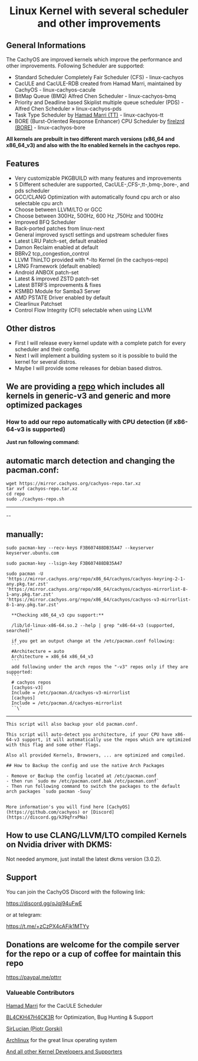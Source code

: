 # <center>Linux Kernel with several scheduler and other improvements</center>

## General Informations

The CachyOS are improved kernels which improve the performance and other improvements. Following Scheduler are supported:

- Standard Scheduler Completely Fair Scheduler (CFS) - linux-cachyos
- CacULE and CacULE-RDB created from Hamad Marri, maintained by CachyOS - linux-cachyos-cacule
- BitMap Queue (BMQ) Alfred Chen Scheduler - linux-cachyos-bmq
- Priority and Deadline based Skiplist multiple queue scheduler (PDS) - Alfred Chen Scheduler » linux-cachyos-pds
- Task Type Scheduler by [Hamad Marri (TT)](https://github.com/hamadmarri/TT-CPU-Scheduler) - linux-cachyos-tt
- BORE (Burst-Oriented Response Enhancer) CPU Scheduler by [firelzrd (BORE)](https://github.com/firelzrd/bore-scheduler) - linux-cachyos-bore

**All kernels are prebuilt in two different march versions (x86_64 and x86_64_v3) and also with the lto enabled kernels in the cachyos repo.**

## Features

- Very customizable PKGBUILD with many features and improvements
- 5 Different scheduler are supported, CacULE-,CFS-,tt-,bmq-,bore-, and pds scheduler
- GCC/CLANG Optimization with automatically found cpu arch or also selectable cpu arch
- Choose between LLVM/LTO or GCC
- Choose between 300Hz, 500Hz, 600 Hz ,750Hz and 1000Hz
- Improved BFQ Scheduler
- Back-ported patches from linux-next
- General improved sysctl settings and upstream scheduler fixes
- Latest LRU Patch-set, default enabled
- Damon Reclaim enabled at default
- BBRv2 tcp_congestion_control
- LLVM ThinLTO provided with \*-lto Kernel (in the cachyos-repo)
- LRNG Framework (default enabled)
- Android ANBOX patch-set
- Latest & improved ZSTD patch-set
- Latest BTRFS improvements & fixes
- KSMBD Module for Samba3 Server
- AMD PSTATE Driver enabled by default 
- Clearlinux Patchset
- Control Flow Integrity (CFI) selectable when using LLVM

## Other distros

- First I will release every kernel update with a complete patch for every scheduler and their config.
- Next I will implement a building system so it is possible to build the kernel for several distros.
- Maybe I will provide some releases for debian based distros.

## We are providing a [repo](https://mirror.cachyos.org/) which includes all kernels in generic-v3 and generic and more optimized packages

### How to add our repo automatically with CPU detection (if x86-64-v3 is supported)

**Just run following command:**

## **automatic march detection and changing the pacman.conf:**

    wget https://mirror.cachyos.org/cachyos-repo.tar.xz
    tar xvf cachyos-repo.tar.xz
    cd repo
    sudo ./cachyos-repo.sh

---

\--

## **manually**:

    sudo pacman-key --recv-keys F3B607488DB35A47 --keyserver keyserver.ubuntu.com

    sudo pacman-key --lsign-key F3B607488DB35A47

    sudo pacman -U 'https://mirror.cachyos.org/repo/x86_64/cachyos/cachyos-keyring-2-1-any.pkg.tar.zst' 'https://mirror.cachyos.org/repo/x86_64/cachyos/cachyos-mirrorlist-8-1-any.pkg.tar.zst' 'https://mirror.cachyos.org/repo/x86_64/cachyos/cachyos-v3-mirrorlist-8-1-any.pkg.tar.zst'

      **Checking x86_64_v3 cpu support:**

      /lib/ld-linux-x86-64.so.2 --help | grep "x86-64-v3 (supported, searched)"

      if you get an output change at the /etc/pacman.conf following:
      ```
      #Architecture = auto
      Architecture = x86_64 x86_64_v3
      ```
      add following under the arch repos the "-v3" repos only if they are supported:
      ```
      # cachyos repos
      [cachyos-v3]
      Include = /etc/pacman.d/cachyos-v3-mirrorlist
      [cachyos]
      Include = /etc/pacman.d/cachyos-mirrorlist
      ``\`

---

    This script will also backup your old pacman.conf.

    This script will auto-detect you architecture, if your CPU have x86-64-v3 support, it will automatically use the repos which are optimized with this flag and some other flags.

    Also all provided Kernels, Browsers, ... are optimized and compiled.

    ## How to Backup the config and use the native Arch Packages

    - Remove or Backup the config located at /etc/pacman.conf
    - then run `sudo mv /etc/pacman.conf.bak /etc/pacman.conf`
    - Then run following command to switch the packages to the default arch packages `sudo pacman -Suuy`


    More information's you will find here [CachyOS](https://github.com/cachyos) or [Discord](https://discord.gg/k39qfrxPNa)

## How to use CLANG/LLVM/LTO compiled Kernels on Nvidia driver with DKMS:

Not needed anymore, just install the latest dkms version (3.0.2).

## Support 

You can join the CachyOS Discord with the following link:

<https://discord.gg/qJqj94uFwE>

or at telegram:

<https://t.me/+zCzPX4cAFjk1MTYy>

## Donations are welcome for the compile server for the repo or a cup of coffee for maintain this repo

<https://paypal.me/pttrr>

### Valueable Contributors

[Hamad Marri](https://github.com/hamadmarri) for the CacULE Scheduler

[BL4CKH47H4CK3R](https://github.com/BL4CKH47H4CK3R) for Optimization, Bug Hunting & Support

[SirLucjan (Piotr Gorski)](https://github.com/sirlucjan)

[Archlinux](https://archlinux.org) for the great linux operating system

[And all other Kernel Developers and Supporters](https://github.com/torvalds/linux)
